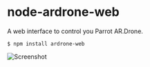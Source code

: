 node-ardrone-web
================

A web interface to control you Parrot AR.Drone.

	$ npm install ardrone-web

![Screenshot](https://github.com/timjb/node-ardrone-web/raw/master/screenshot.png)

